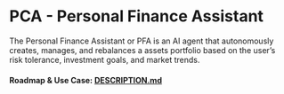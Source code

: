 # PCA - Personal Finance Assistant

The Personal Finance Assistant or PFA is an AI agent that autonomously creates, manages, and rebalances a assets portfolio based on the user’s risk tolerance, investment goals, and market trends.

#### Roadmap & Use Case: [DESCRIPTION.md](docs/DESCRIPTION.md)